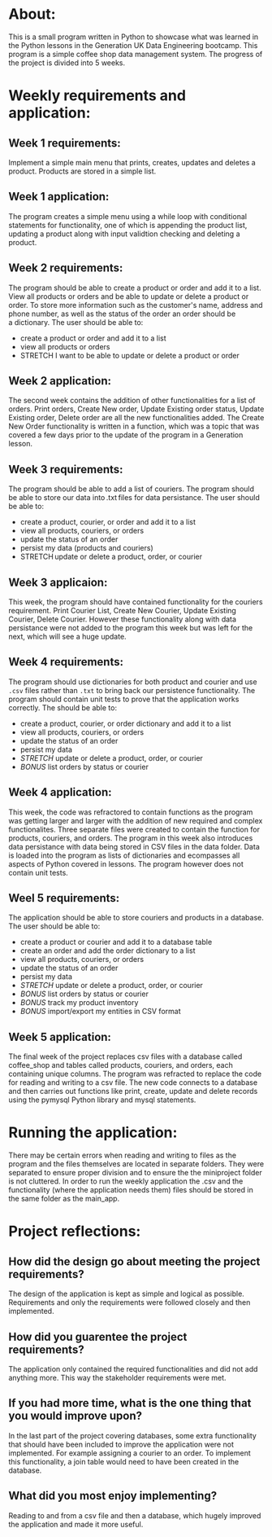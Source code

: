 # About:
This is a small program written in Python to showcase what was learned in the Python lessons in the Generation UK Data Engineering bootcamp. This program is a simple coffee shop data management system. The progress of the project is divided into 5 weeks.

# Weekly requirements and application:
## Week 1 requirements:
Implement a simple main menu that prints, creates, updates and deletes a product. Products are stored in a simple list.

## Week 1 application:
The program creates a simple menu using a while loop with conditional statements for functionality, one of which is appending the product list, updating a product along with input validtion checking and deleting a product.

## Week 2 requirements:
The program should be able to create a product or order and add it to a list. View all products or orders and be able to update or delete a product or order. To store more information such as the customer's name, address and phone number, as well as the status of the order an order should be a dictionary. The user should be able to: 
- create a product or order and add it to a list
- view all products or orders
- STRETCH I want to be able to update or delete a product or order

## Week 2 application:
The second week contains the addition of other functionalities for a list of orders. Print orders, Create New order, Update Existing order status, Update Existing order, Delete order are all the new functionalities added. The Create New Order functionality is written in a function, which was a topic that was covered a few days prior to the update of the program in a Generation lesson.

## Week 3 requirements:
The program should be able to add a list of couriers. The program should be able to store our data into .txt files for data persistance. The user should be able to:
- create a product, courier, or order and add it to a list 
- view all products, couriers, or orders 
- update the status of an order 
- persist my data (products and couriers) 
- STRETCH update or delete a product, order, or courier 

## Week 3 applicaion:
This week, the program should have contained functionality for the couriers requirement. Print Courier List, Create New Courier, Update Existing Courier, Delete Courier. However these functionality along with data persistance were not added to the program this week but was left for the next, which will see a huge update.

## Week 4 requirements:
The program should use dictionaries for both product and courier and use `.csv` files rather than `.txt` to bring back our persistence functionality. The program should contain unit tests to prove that the application works correctly. The should be able to: 
- create a product, courier, or order dictionary and add it to a list
- view all products, couriers, or orders
- update the status of an order
- persist my data
- _STRETCH_ update or delete a product, order, or courier
- _BONUS_ list orders by status or courier

## Week 4 application:
This week, the code was refractored to contain functions as the program was getting larger and larger with the addition of new required and complex functionalites. Three separate files were created to contain the function for products, couriers, and orders. The program in this week also introduces data persistance with data being stored in CSV files in the data folder. Data is loaded into the program as lists of dictionaries and ecompasses all aspects of Python covered in lessons. The program however does not contain unit tests.

## Weel 5 requirements:
The application should be able to store couriers and products in a database. The user should be able to:
- create a product or courier and add it to a database table
- create an order and add the order dictionary to a list
- view all products, couriers, or orders
- update the status of an order
- persist my data
- _STRETCH_ update or delete a product, order, or courier
- _BONUS_ list orders by status or courier
- _BONUS_ track my product inventory
- _BONUS_ import/export my entities in CSV format

## Week 5 application:
The final week of the project replaces csv files with a database called coffee_shop and tables called products, couriers, and orders, each containing unique columns. The program was refracted to replace the code for reading and writing to a csv file. The new code connects to a database and then carries out functions like print, create, update and delete records using the pymysql Python library and mysql statements.

# Running the application:
There may be certain errors when reading and writing to files as the program and the files themselves are located in separate folders. They were separated to ensure proper division and to ensure the the miniproject folder is not cluttered.
In order to run the weekly application the .csv and the functionality (where the application needs them) files should be stored in the same folder as the main_app.

# Project reflections:
## How did the design go about meeting the project requirements?
The design of the application is kept as simple and logical as possible. Requirements and only the requirements were followed closely and then implemented.

## How did you guarentee the project requirements?
The application only contained the required functionalities and did not add anything more. This way the stakeholder requirements were met.

## If you had more time, what is the one thing that you would improve upon?
In the last part of the project covering databases, some extra functionality that should have been included to improve the application were not implemented. For example assigning a courier to an order. To implement this functionality, a join table would need to have been created in the database.

## What did you most enjoy implementing?
Reading to and from a csv file and then a database, which hugely improved the application and made it more useful.
